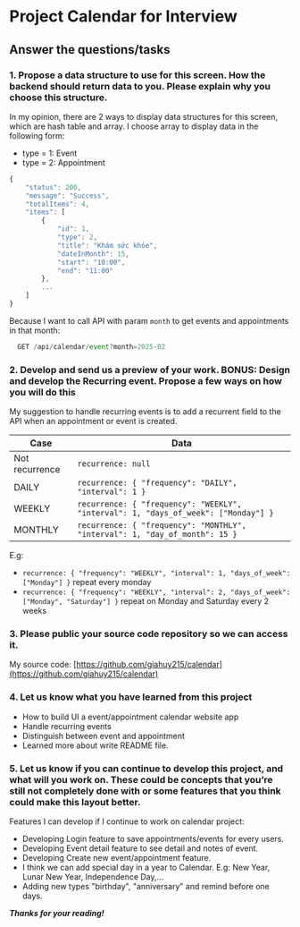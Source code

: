 # Project Calendar for Interview

## Answer the questions/tasks

### 1. Propose a data structure to use for this screen. How the backend should return data to you. Please explain why you choose this structure.

In my opinion, there are 2 ways to display data structures for this screen, which are hash table and array. I choose array to display data in the following form:

- type = 1: Event
- type = 2: Appointment

```typescript
{
	"status": 200,
	"message": "Success",
	"totalItems": 4,
	"items": [
		{
			"id": 1,
			"type": 2,
			"title": "Khám sức khỏe",
			"dateInMonth": 15,
			"start": "10:00",
			"end": "11:00"
		},
		...
	]
}
```

Because I want to call API with param `month` to get events and appointments in that month:

```typescript
  GET /api/calendar/event?month=2025-02
```

### 2. Develop and send us a preview of your work. BONUS: Design and develop the Recurring event. Propose a few ways on how you will do this

My suggestion to handle recurring events is to add a recurrent field to the API when an appointment or event is created.

| Case           | Data                                                                               |
| -------------- | ---------------------------------------------------------------------------------- |
| Not recurrence | `recurrence: null`                                                                 |
| DAILY          | `recurrence: { "frequency": "DAILY", "interval": 1 }`                              |
| WEEKLY         | `recurrence: { "frequency": "WEEKLY", "interval": 1, "days_of_week": ["Monday"] }` |
| MONTHLY        | `recurrence: { "frequency": "MONTHLY", "interval": 1, "day_of_month": 15 }`        |

E.g:

- `recurrence: { "frequency": "WEEKLY", "interval": 1, "days_of_week": ["Monday"] }` repeat every monday
- `recurrence: { "frequency": "WEEKLY", "interval": 2, "days_of_week": ["Monday", "Saturday"] }` repeat on Monday and Saturday every 2 weeks

### 3. Please public your source code repository so we can access it.

My source code: [https://github.com/giahuy215/calendar](https://github.com/giahuy215/calendar)

### 4. Let us know what you have learned from this project

- How to build UI a event/appointment calendar website app
- Handle recurring events
- Distinguish between event and appointment
- Learned more about write README file.

### 5. Let us know if you can continue to develop this project, and what will you work on. These could be concepts that you’re still not completely done with or some features that you think could make this layout better.

Features I can develop if I continue to work on calendar project:

- Developing Login feature to save appointments/events for every users.
- Developing Event detail feature to see detail and notes of event.
- Developing Create new event/appointment feature.
- I think we can add special day in a year to Calendar. E.g: New Year, Lunar New Year, Independence Day,...
- Adding new types "birthday", "anniversary" and remind before one days.

**_Thanks for your reading!_**
